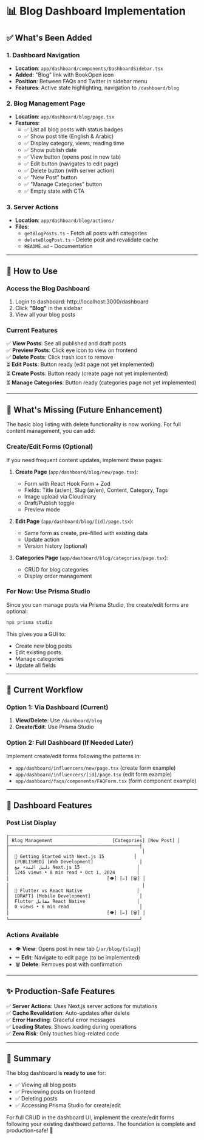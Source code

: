 # 📊 Blog Dashboard Implementation

## ✅ **What's Been Added**

### **1. Dashboard Navigation**
- **Location**: `app/dashboard/components/DashboardSidebar.tsx`
- **Added**: "Blog" link with BookOpen icon
- **Position**: Between FAQs and Twitter in sidebar menu
- **Features**: Active state highlighting, navigation to `/dashboard/blog`

### **2. Blog Management Page**
- **Location**: `app/dashboard/blog/page.tsx`
- **Features**:
  - ✅ List all blog posts with status badges
  - ✅ Show post title (English & Arabic)
  - ✅ Display category, views, reading time
  - ✅ Show publish date
  - ✅ View button (opens post in new tab)
  - ✅ Edit button (navigates to edit page)
  - ✅ Delete button (with server action)
  - ✅ "New Post" button
  - ✅ "Manage Categories" button
  - ✅ Empty state with CTA

### **3. Server Actions**
- **Location**: `app/dashboard/blog/actions/`
- **Files**:
  - `getBlogPosts.ts` - Fetch all posts with categories
  - `deleteBlogPost.ts` - Delete post and revalidate cache
  - `README.md` - Documentation

---

## 🚀 **How to Use**

### **Access the Blog Dashboard**
1. Login to dashboard: http://localhost:3000/dashboard
2. Click **"Blog"** in the sidebar
3. View all your blog posts

### **Current Features**
✅ **View Posts**: See all published and draft posts  
✅ **Preview Posts**: Click eye icon to view on frontend  
✅ **Delete Posts**: Click trash icon to remove  
⏳ **Edit Posts**: Button ready (edit page not yet implemented)  
⏳ **Create Posts**: Button ready (create page not yet implemented)  
⏳ **Manage Categories**: Button ready (categories page not yet implemented)

---

## 📝 **What's Missing (Future Enhancement)**

The basic blog listing with delete functionality is now working. For full content management, you can add:

### **Create/Edit Forms** (Optional)
If you need frequent content updates, implement these pages:

1. **Create Page** (`app/dashboard/blog/new/page.tsx`):
   - Form with React Hook Form + Zod
   - Fields: Title (ar/en), Slug (ar/en), Content, Category, Tags
   - Image upload via Cloudinary
   - Draft/Publish toggle
   - Preview mode

2. **Edit Page** (`app/dashboard/blog/[id]/page.tsx`):
   - Same form as create, pre-filled with existing data
   - Update action
   - Version history (optional)

3. **Categories Page** (`app/dashboard/blog/categories/page.tsx`):
   - CRUD for blog categories
   - Display order management

### **For Now: Use Prisma Studio**
Since you can manage posts via Prisma Studio, the create/edit forms are optional:

```bash
npx prisma studio
```

This gives you a GUI to:
- Create new blog posts
- Edit existing posts
- Manage categories
- Update all fields

---

## 🎯 **Current Workflow**

### **Option 1: Via Dashboard (Current)**
1. **View/Delete**: Use `/dashboard/blog`
2. **Create/Edit**: Use Prisma Studio

### **Option 2: Full Dashboard (If Needed Later)**
Implement create/edit forms following the patterns in:
- `app/dashboard/influencers/new/page.tsx` (create form example)
- `app/dashboard/influencers/[id]/page.tsx` (edit form example)
- `app/dashboard/faqs/components/FAQForm.tsx` (form component example)

---

## 🎨 **Dashboard Features**

### **Post List Display**
```
┌────────────────────────────────────────────────┐
│ Blog Management                      [Categories] [New Post] │
├────────────────────────────────────────────────┤
│                                                 │
│  📝 Getting Started with Next.js 15           │
│  [PUBLISHED] [Web Development]                 │
│  دليل البدء مع Next.js 15                     │
│  1245 views • 8 min read • Oct 1, 2024        │
│                                    [👁] [✏] [🗑] │
│                                                 │
│  📱 Flutter vs React Native                    │
│  [DRAFT] [Mobile Development]                  │
│  Flutter مقابل React Native                   │
│  0 views • 6 min read                          │
│                                    [👁] [✏] [🗑] │
└────────────────────────────────────────────────┘
```

### **Actions Available**
- 👁 **View**: Opens post in new tab (`/ar/blog/{slug}`)
- ✏ **Edit**: Navigate to edit page (to be implemented)
- 🗑 **Delete**: Removes post with confirmation

---

## ✨ **Production-Safe Features**

✅ **Server Actions**: Uses Next.js server actions for mutations  
✅ **Cache Revalidation**: Auto-updates after delete  
✅ **Error Handling**: Graceful error messages  
✅ **Loading States**: Shows loading during operations  
✅ **Zero Risk**: Only touches blog-related code  

---

## 🎊 **Summary**

The blog dashboard is **ready to use** for:
- ✅ Viewing all blog posts
- ✅ Previewing posts on frontend
- ✅ Deleting posts
- ✅ Accessing Prisma Studio for create/edit

For full CRUD in the dashboard UI, implement the create/edit forms following your existing dashboard patterns. The foundation is complete and production-safe! 🚀


